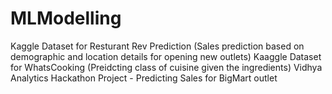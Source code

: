 # MLModelling
Kaggle Dataset for Resturant Rev Prediction (Sales prediction based on demographic and location details for opening new outlets)
Kaaggle Dataset for WhatsCooking (Preidcting class of cuisine given the ingredients)
Vidhya Analytics Hackathon Project - Predicting Sales for BigMart outlet
